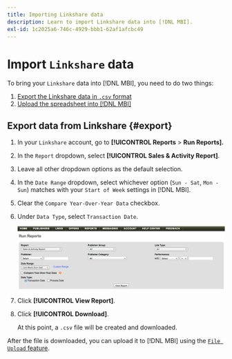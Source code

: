 ```yaml
---
title: Importing Linkshare data
description: Learn to import Linkshare data into [!DNL MBI].
exl-id: 1c2025a6-746c-4929-bbb1-62af1afcbc49
---
```

# Import `Linkshare` data

To bring your `Linkshare` data into [!DNL MBI], you need to do two things:

1. [Export the Linkshare data in `.csv` format](#export)
1. [Upload the spreadsheet into [!DNL MBI]](../connecting-data/using-file-uploader.md)

## Export data from Linkshare {#export}

1. In your `Linkshare` account, go to **[!UICONTROL Reports** > **Run Reports].**

1. In the `Report` dropdown, select **[!UICONTROL Sales & Activity Report]**.

1. Leave all other dropdown options as the default selection.

1. In the `Date Range` dropdown, select whichever option (`Sun - Sat`, `Mon - Sun`) matches with your `Start of Week` settings in [!DNL MBI].

1. Clear the `Compare Year-Over-Year Data` checkbox.

1. Under `Data Type`, select `Transaction Date`.

    ![importing\_linkshare\_data.png](../../../assets/importing_linkshare_data.png)

1. Click **[!UICONTROL View Report]**.

1. Click **[!UICONTROL Download]**.

   At this point, a `.csv` file will be created and downloaded.

After the file is downloaded, you can upload it to [!DNL MBI] using the [`File Upload` feature](../connecting-data/using-file-uploader.md).
